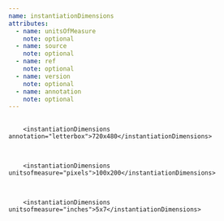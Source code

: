 ```yaml
---
name: instantiationDimensions
attributes:
  - name: unitsOfMeasure
    note: optional
  - name: source
    note: optional
  - name: ref
    note: optional
  - name: version
    note: optional
  - name: annotation
    note: optional
---
```

<pre>
  <code>
    &lt;instantiationDimensions annotation=&quot;letterbox&quot;&gt;720x480&lt;/instantiationDimensions&gt;
  </code>
</pre>

<pre>
  <code>
    &lt;instantiationDimensions unitsofmeasure=&quot;pixels&quot;&gt;100x200&lt;/instantiationDimensions&gt;
  </code>
</pre>


<pre>
  <code>
    &lt;instantiationDimensions unitsofmeasure=&quot;inches&quot;&gt;5x7&lt;/instantiationDimensions&gt;
  </code>
</pre>
